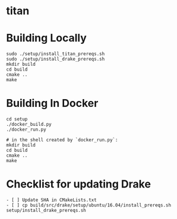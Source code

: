 # titan

# Building Locally

    sudo ./setup/install_titan_prereqs.sh
    sudo ./setup/install_drake_prereqs.sh
    mkdir build
    cd build
    cmake ..
    make

# Building In Docker

    cd setup
    ./docker_build.py
    ./docker_run.py

    # in the shell created by `docker_run.py`:
    mkdir build
    cd build
    cmake ..
    make

# Checklist for updating Drake

    - [ ] Update SHA in CMakeLists.txt
    - [ ] cp build/src/drake/setup/ubuntu/16.04/install_prereqs.sh setup/install_drake_prereqs.sh
